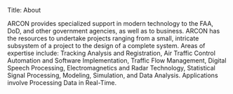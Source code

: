 Title: About

ARCON provides specialized support in modern technology to the FAA, DoD, and other government agencies, as well as to business. ARCON has the resources to undertake projects ranging from a small, intricate subsystem of a project to the design of a complete system. Areas of expertise include: Tracking Analysis and Registration, Air Traffic Control Automation and Software Implementation, Traffic Flow Management, Digital Speech Processing, Electromagnetics and Radar Technology, Statistical Signal Processing, Modeling, Simulation, and Data Analysis. Applications involve Processing Data in Real-Time.
